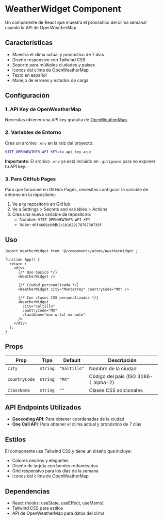 # WeatherWidget Component

Un componente de React que muestra el pronóstico del clima semanal usando la API de OpenWeatherMap.

## Características

- Muestra el clima actual y pronóstico de 7 días
- Diseño responsivo con Tailwind CSS
- Soporte para múltiples ciudades y países
- Iconos del clima de OpenWeatherMap
- Texto en español
- Manejo de errores y estados de carga

## Configuración

### 1. API Key de OpenWeatherMap

Necesitas obtener una API key gratuita de [OpenWeatherMap](https://openweathermap.org/api).

### 2. Variables de Entorno

Crea un archivo `.env` en la raíz del proyecto:

```bash
VITE_OPENWEATHER_API_KEY=tu_api_key_aqui
```

**Importante**: El archivo `.env` ya está incluido en `.gitignore` para no exponer tu API key.

### 3. Para GitHub Pages

Para que funcione en GitHub Pages, necesitas configurar la variable de entorno en tu repositorio:

1. Ve a tu repositorio en GitHub
2. Ve a Settings > Secrets and variables > Actions
3. Crea una nueva variable de repositorio:
   - Nombre: `VITE_OPENWEATHER_API_KEY`
   - Valor: `d6f4606ebddb2c1b102917878730738f`

## Uso

```tsx
import WeatherWidget from '@/components/atoms/WeatherWidget';

function App() {
  return (
    <div>
      {/* Uso básico */}
      <WeatherWidget />
      
      {/* Ciudad personalizada */}
      <WeatherWidget city="Monterrey" countryCode="MX" />
      
      {/* Con clases CSS personalizadas */}
      <WeatherWidget 
        city="Saltillo" 
        countryCode="MX" 
        className="max-w-4xl mx-auto" 
      />
    </div>
  );
}
```

## Props

| Prop | Tipo | Default | Descripción |
|------|------|---------|-------------|
| `city` | `string` | `"Saltillo"` | Nombre de la ciudad |
| `countryCode` | `string` | `"MX"` | Código del país (ISO 3166-1 alpha-2) |
| `className` | `string` | `""` | Clases CSS adicionales |

## API Endpoints Utilizados

- **Geocoding API**: Para obtener coordenadas de la ciudad
- **One Call API**: Para obtener el clima actual y pronóstico de 7 días

## Estilos

El componente usa Tailwind CSS y tiene un diseño que incluye:
- Colores neutros y elegantes
- Diseño de tarjeta con bordes redondeados
- Grid responsivo para los días de la semana
- Iconos del clima de OpenWeatherMap

## Dependencias

- React (hooks: useState, useEffect, useMemo)
- Tailwind CSS para estilos
- API de OpenWeatherMap para datos del clima
